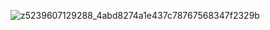 ![z5239607129288_4abd8274a1e437c78767568347f2329b](https://github.com/LeTruongDuy/login/assets/162985428/fc268b3d-a2d8-4462-bc7e-cafb14ba5232)
